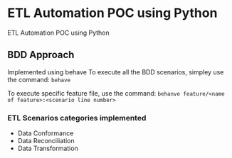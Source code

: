 # ETL Automation POC using Python
ETL Automation POC using Python

## BDD Approach
Implemented using behave
To execute all the BDD scenarios, simpley use the command: `behave`

To execute specific feature file, use the command: `behanve feature/<name of feature>:<scenario line number>`

### ETL Scenarios categories implemented
- Data Conformance
- Data Reconciliation
- Data Transformation

